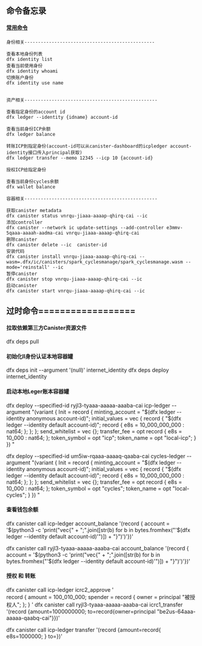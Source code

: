 ## 命令备忘录

#### [常用命令](https://internetcomputer.org/docs/current/developer-docs/developer-tools/cli-tools/cli-reference/dfx-ledger)
```text
身份相关------------------------------------------------

查看本地身份列表
dfx identity list
查看当前使用身份
dfx identity whoami
切换账户身份
dfx identity use name


资产相关-------------------------------------------------

查看指定身份的account id
dfx ledger --identity {idname} account-id

查看当前身份ICP余额
dfx ledger balance

转账ICP到指定身份(account-id可以从canister-dashboard的icpledger account-identity接口传入principal获取)
dfx ledger transfer --memo 12345 --icp 10 {account-id}

授权ICP给指定身份

查看当前身份cycles余额
dfx wallet balance

容器相关-------------------------------------------------

获取canister metadata
dfx canister status vnrqu-jiaaa-aaaap-qhirq-cai --ic
添加controller
dfx canister --network ic update-settings --add-controller e3mmv-5qaaa-aaaah-aadma-cai vnrqu-jiaaa-aaaap-qhirq-cai
删除canister
dfx canister delete --ic  canister-id
安装代码
dfx canister install vnrqu-jiaaa-aaaap-qhirq-cai --wasm=.dfx/ic/canisters/spark_cyclesmanage/spark_cyclesmanage.wasm --mode='reinstall' --ic
暂停canister
dfx canister stop vnrqu-jiaaa-aaaap-qhirq-cai --ic
启动canister
dfx canister start vnrqu-jiaaa-aaaap-qhirq-cai --ic
```




## 过时命令==================

#### 拉取依赖第三方Canister资源文件
dfx deps pull

#### 初始化II身份认证本地容器罐
dfx deps init --argument '(null)' internet_identity
dfx deps deploy internet_identity

#### 启动本地Leger账本容器罐
dfx deploy --specified-id ryjl3-tyaaa-aaaaa-aaaba-cai icp-ledger --argument "(variant {
    Init = record {
      minting_account = \"$(dfx ledger --identity anonymous account-id)\";
      initial_values = vec {
        record {
          \"$(dfx ledger --identity default account-id)\";
          record {
            e8s = 10_000_000_000 : nat64;
          };
        };
      };
      send_whitelist = vec {};
      transfer_fee = opt record {
        e8s = 10_000 : nat64;
      };
      token_symbol = opt \"icp\";
      token_name = opt \"local-icp\";
    }
  })
"

dfx deploy --specified-id um5iw-rqaaa-aaaaq-qaaba-cai cycles-ledger --argument "(variant {
    Init = record {
      minting_account = \"$(dfx ledger --identity anonymous account-id)\";
      initial_values = vec {
        record {
          \"$(dfx ledger --identity default account-id)\";
          record {
            e8s = 10_000_000_000 : nat64;
          };
        };
      };
      send_whitelist = vec {};
      transfer_fee = opt record {
        e8s = 10_000 : nat64;
      };
      token_symbol = opt \"cycles\";
      token_name = opt \"local-cycles\";
    }
  })
"

#### 查看钱包余额
dfx canister call icp-ledger account_balance '(record { account = '$(python3 -c 'print("vec{" + ";".join([str(b) for b in bytes.fromhex("'$(dfx ledger --identity default account-id)'")]) + "}")')'})'

dfx canister call ryjl3-tyaaa-aaaaa-aaaba-cai account_balance '(record { account = '$(python3 -c 'print("vec{" + ";".join([str(b) for b in bytes.fromhex("'$(dfx ledger --identity default account-id)'")]) + "}")')'})'

#### 授权 和 转账
dfx canister call icp-ledger icrc2_approve '          
  record {
    amount = 100_010_000;
    spender = record {
      owner = principal "被授权人";
    };
  }
'
dfx canister call ryjl3-tyaaa-aaaaa-aaaba-cai icrc1_transfer '(record {amount=1000000000; to=record{owner=principal "be2us-64aaa-aaaaa-qaabq-cai"}})'

dfx canister call icp-ledger transfer '(record {amount=record{ e8s=1000000; } to=})'
